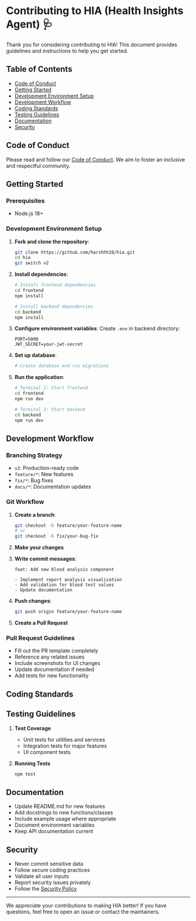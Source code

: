 # Contributing to HIA (Health Insights Agent) 🩺

Thank you for considering contributing to HIA! This document provides guidelines and instructions to help you get started.

## Table of Contents

- [Code of Conduct](#code-of-conduct)
- [Getting Started](#getting-started)
- [Development Environment Setup](#development-environment-setup)
- [Development Workflow](#development-workflow)
- [Coding Standards](#coding-standards)
- [Testing Guidelines](#testing-guidelines)
- [Documentation](#documentation)
- [Security](#security)

## Code of Conduct

Please read and follow our [Code of Conduct](CODE_OF_CONDUCT.md). We aim to foster an inclusive and respectful community.

## Getting Started

### Prerequisites

- Node.js 18+

### Development Environment Setup

1. **Fork and clone the repository**:

   ```bash
   git clone https://github.com/harshhh28/hia.git
   cd hia
   git switch v2
   ```

2. **Install dependencies**:

   ```bash
   # Install frontend dependencies
   cd frontend
   npm install

   # Install backend dependencies
   cd backend
   npm install
   ```

3. **Configure environment variables**:
   Create `.env` in backend directory:

   ```env
   PORT=5000
   JWT_SECRET=your-jwt-secret
   ```

4. **Set up database**:

   ```bash
   # Create database and run migrations
   ```

5. **Run the application**:

   ```bash
   # Terminal 1: Start frontend
   cd frontend
   npm run dev

   # Terminal 2: Start backend
   cd backend
   npm run dev
   ```

## Development Workflow

### Branching Strategy

- `v2`: Production-ready code
- `feature/*`: New features
- `fix/*`: Bug fixes
- `docs/*`: Documentation updates

### Git Workflow

1. **Create a branch**:

   ```bash
   git checkout -b feature/your-feature-name
   # or
   git checkout -b fix/your-bug-fix
   ```

2. **Make your changes**
3. **Write commit messages**:

   ```
   feat: Add new blood analysis component

   - Implement report analysis visualization
   - Add validation for blood test values
   - Update documentation
   ```

4. **Push changes**:

   ```bash
   git push origin feature/your-feature-name
   ```

5. **Create a Pull Request**

### Pull Request Guidelines

- Fill out the PR template completely
- Reference any related issues
- Include screenshots for UI changes
- Update documentation if needed
- Add tests for new functionality

## Coding Standards

## Testing Guidelines

1. **Test Coverage**

   - Unit tests for utilities and services
   - Integration tests for major features
   - UI component tests

2. **Running Tests**
   ```bash
   npm test
   ```

## Documentation

- Update README.md for new features
- Add docstrings to new functions/classes
- Include example usage where appropriate
- Document environment variables
- Keep API documentation current

## Security

- Never commit sensitive data
- Follow secure coding practices
- Validate all user inputs
- Report security issues privately
- Follow the [Security Policy](SECURITY.md)

---

We appreciate your contributions to making HIA better! If you have questions, feel free to open an issue or contact the maintainers.
